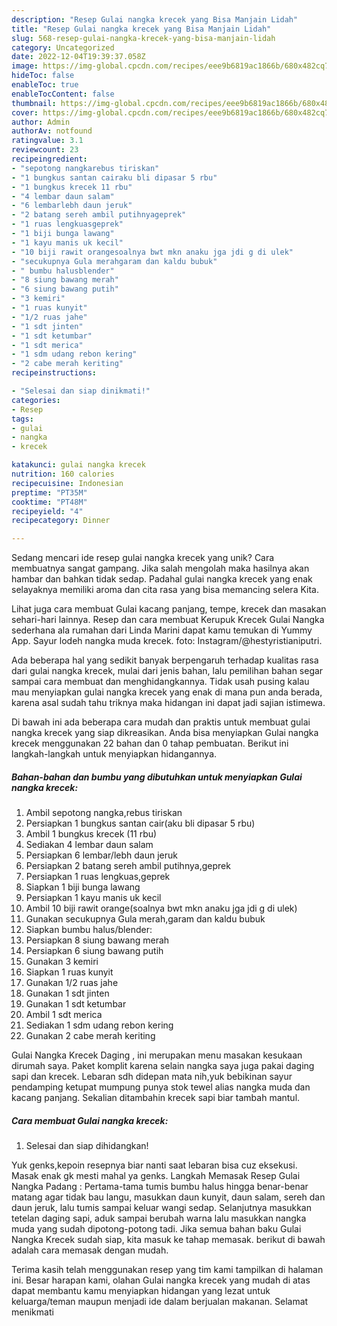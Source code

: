 ```yaml
---
description: "Resep Gulai nangka krecek yang Bisa Manjain Lidah"
title: "Resep Gulai nangka krecek yang Bisa Manjain Lidah"
slug: 568-resep-gulai-nangka-krecek-yang-bisa-manjain-lidah
category: Uncategorized
date: 2022-12-04T19:39:37.058Z
image: https://img-global.cpcdn.com/recipes/eee9b6819ac1866b/680x482cq70/gulai-nangka-krecek-foto-resep-utama.jpg
hideToc: false
enableToc: true
enableTocContent: false
thumbnail: https://img-global.cpcdn.com/recipes/eee9b6819ac1866b/680x482cq70/gulai-nangka-krecek-foto-resep-utama.jpg
cover: https://img-global.cpcdn.com/recipes/eee9b6819ac1866b/680x482cq70/gulai-nangka-krecek-foto-resep-utama.jpg
author: Admin
authorAv: notfound
ratingvalue: 3.1
reviewcount: 23
recipeingredient:
- "sepotong nangkarebus tiriskan"
- "1 bungkus santan cairaku bli dipasar 5 rbu"
- "1 bungkus krecek 11 rbu"
- "4 lembar daun salam"
- "6 lembarlebh daun jeruk"
- "2 batang sereh ambil putihnyageprek"
- "1 ruas lengkuasgeprek"
- "1 biji bunga lawang"
- "1 kayu manis uk kecil"
- "10 biji rawit orangesoalnya bwt mkn anaku jga jdi g di ulek"
- "secukupnya Gula merahgaram dan kaldu bubuk"
- " bumbu halusblender"
- "8 siung bawang merah"
- "6 siung bawang putih"
- "3 kemiri"
- "1 ruas kunyit"
- "1/2 ruas jahe"
- "1 sdt jinten"
- "1 sdt ketumbar"
- "1 sdt merica"
- "1 sdm udang rebon kering"
- "2 cabe merah keriting"
recipeinstructions:

- "Selesai dan siap dinikmati!"
categories:
- Resep
tags:
- gulai
- nangka
- krecek

katakunci: gulai nangka krecek 
nutrition: 160 calories
recipecuisine: Indonesian
preptime: "PT35M"
cooktime: "PT48M"
recipeyield: "4"
recipecategory: Dinner

---
```





Sedang mencari ide resep gulai nangka krecek yang unik? Cara membuatnya sangat gampang. Jika salah mengolah maka hasilnya akan hambar dan bahkan tidak sedap. Padahal gulai nangka krecek yang enak selayaknya memiliki aroma dan cita rasa yang bisa memancing selera Kita.





Lihat juga cara membuat Gulai kacang panjang, tempe, krecek dan masakan sehari-hari lainnya. Resep dan cara membuat Kerupuk Krecek Gulai Nangka sederhana ala rumahan dari Linda Marini dapat kamu temukan di Yummy App. Sayur lodeh nangka muda krecek. foto: Instagram/@hestyristianiputri.

Ada beberapa hal yang sedikit banyak berpengaruh terhadap kualitas rasa dari gulai nangka krecek, mulai dari jenis bahan, lalu pemilihan bahan segar sampai cara membuat dan menghidangkannya. Tidak usah pusing kalau mau menyiapkan gulai nangka krecek yang enak di mana pun anda berada, karena asal sudah tahu triknya maka hidangan ini dapat jadi sajian istimewa.






Di bawah ini ada beberapa cara mudah dan praktis untuk membuat gulai nangka krecek yang siap dikreasikan. Anda bisa menyiapkan Gulai nangka krecek menggunakan 22 bahan dan 0 tahap pembuatan. Berikut ini langkah-langkah untuk menyiapkan hidangannya.

<!--inarticleads1-->

##### Bahan-bahan dan bumbu yang dibutuhkan untuk menyiapkan Gulai nangka krecek:

1. Ambil sepotong nangka,rebus tiriskan
1. Persiapkan 1 bungkus santan cair(aku bli dipasar 5 rbu)
1. Ambil 1 bungkus krecek (11 rbu)
1. Sediakan 4 lembar daun salam
1. Persiapkan 6 lembar/lebh daun jeruk
1. Persiapkan 2 batang sereh ambil putihnya,geprek
1. Persiapkan 1 ruas lengkuas,geprek
1. Siapkan 1 biji bunga lawang
1. Persiapkan 1 kayu manis uk kecil
1. Ambil 10 biji rawit orange(soalnya bwt mkn anaku jga jdi g di ulek)
1. Gunakan secukupnya Gula merah,garam dan kaldu bubuk
1. Siapkan  bumbu halus/blender:
1. Persiapkan 8 siung bawang merah
1. Persiapkan 6 siung bawang putih
1. Gunakan 3 kemiri
1. Siapkan 1 ruas kunyit
1. Gunakan 1/2 ruas jahe
1. Gunakan 1 sdt jinten
1. Gunakan 1 sdt ketumbar
1. Ambil 1 sdt merica
1. Sediakan 1 sdm udang rebon kering
1. Gunakan 2 cabe merah keriting


Gulai Nangka Krecek Daging , ini merupakan menu masakan kesukaan dirumah saya. Paket komplit karena selain nangka saya juga pakai daging sapi dan krecek. Lebaran sdh didepan mata nih,yuk bebikinan sayur pendamping ketupat mumpung punya stok tewel alias nangka muda dan kacang panjang. Sekalian ditambahin krecek sapi biar tambah mantul. 

<!--inarticleads2-->

##### Cara membuat Gulai nangka krecek:


1. Selesai dan siap dihidangkan!

Yuk genks,kepoin resepnya biar nanti saat lebaran bisa cuz eksekusi. Masak enak gk mesti mahal ya genks. Langkah Memasak Resep Gulai Nangka Padang : Pertama-tama tumis bumbu halus hingga benar-benar matang agar tidak bau langu, masukkan daun kunyit, daun salam, sereh dan daun jeruk, lalu tumis sampai keluar wangi sedap. Selanjutnya masukkan tetelan daging sapi, aduk sampai berubah warna lalu masukkan nangka muda yang sudah dipotong-potong tadi. Jika semua bahan baku Gulai Nangka Krecek sudah siap, kita masuk ke tahap memasak. berikut di bawah adalah cara memasak dengan mudah. 

Terima kasih telah menggunakan resep yang tim kami tampilkan di halaman ini. Besar harapan kami, olahan Gulai nangka krecek yang mudah di atas dapat membantu kamu menyiapkan hidangan yang lezat untuk keluarga/teman maupun menjadi ide dalam berjualan makanan. Selamat menikmati

